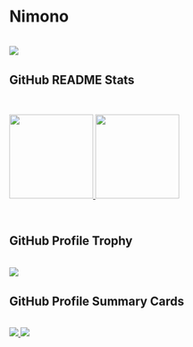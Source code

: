 # Nimono

<br />
<a href="">
  <img src="https://github-readme-stats.vercel.app/api/wakatime?username=Nimono&theme=tokyonight&layout=compact&langs_count=10" />
<a/>
<br />

## GitHub README Stats

<br />
<p align="left">
  <a href="https://github.com/anuraghazra/github-readme-stats">
    <img height="150px" src="https://github-readme-stats.vercel.app/api/top-langs/?username=Nimono-sleep-well&layout=compact&theme=tokyonight" />
  </a>
  <a href="https://github.com/anuraghazra/github-readme-stats">
    <img height="150px" src="https://github-readme-stats.vercel.app/api?username=Nimono-sleep-well&theme=tokyonight&show_icons=true" />
  </a>
</p>
<br />

## GitHub Profile Trophy

<br />
<a>
  <img src="https://github-profile-trophy.vercel.app/?username=Nimono-sleep-well&theme=tokyonight&column=7" />
<a/>
<br />

## GitHub Profile Summary Cards

<br />
<a href="https://github.com/vn7n24fzkq/github-profile-summary-cards">
  <img src="http://github-profile-summary-cards.vercel.app/api/cards/profile-details?username=Nimono-sleep-well&theme=tokyonight" />
<a/>
<a>
  <img src="http://github-profile-summary-cards.vercel.app/api/cards/productive-time?username=Nimono-sleep-well&theme=tokyonight&utcOffset=9" />
</a>
